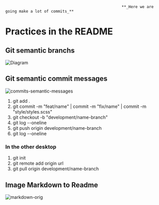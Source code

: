 
                                                       **_Here we are going make a lot of commits_**

# Practices in the README

## Git semantic branchs 

![Diagram](https://user-images.githubusercontent.com/50681145/123732797-d5cf4700-d870-11eb-9f6a-a81384270bde.png)

## Git semantic commit messages

![commits-semantic-messages](https://user-images.githubusercontent.com/50681145/123733482-fea40c00-d871-11eb-8db6-4c622685822e.PNG)


1. git add .
2. git commit -m "feat/name" | commit -m "fix/name" | commit -m "style/styles.scss"
3. git checkout -b "development/name-branch"
4. git log --oneline
5. git push origin development/name-branch
6. git log --oneline


 ### In the other desktop

1. git init
2. git remote add origin url
3. git pull origin development/name-branch

## Image Markdown to Readme

![markdown-orig](https://user-images.githubusercontent.com/50681145/123732558-740edd00-d870-11eb-98b6-46f845fe2dbf.png)

